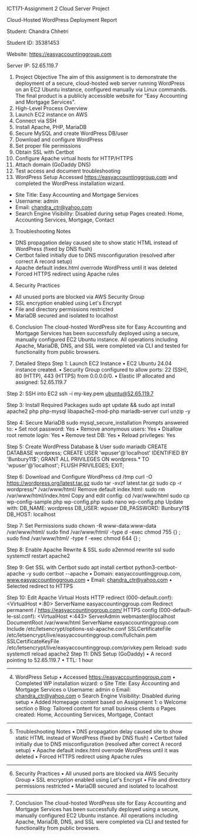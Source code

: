ICT171-Assignment 2
Cloud Server Project

Cloud-Hosted WordPress Deployment Report

Student: Chandra Chhetri

Student ID: 35381453

Website: https://easyaccountinggroup.com

Server IP: 52.65.119.7

1. Project Objective
The aim of this assignment is to demonstrate the deployment of a secure, cloud-hosted web server running WordPress on an EC2 Ubuntu instance, configured manually via Linux commands. The final product is a publicly accessible website for "Easy Accounting and Mortgage Services".
2. High-Level Process Overview
1. Launch EC2 instance on AWS
2. Connect via SSH
3. Install Apache, PHP, MariaDB
4. Secure MySQL and create WordPress DB/user
5. Download and configure WordPress
6. Set proper file permissions
7. Obtain SSL with Certbot
8. Configure Apache virtual hosts for HTTP/HTTPS
9. Attach domain (GoDaddy DNS)
10. Test access and document troubleshooting
2. WordPress Setup
Accessed https://easyaccountinggroup.com and completed the WordPress installation wizard.
- Site Title: Easy Accounting and Mortgage Services
- Username: admin
- Email: chandra_ctr@yahoo.com
- Search Engine Visibility: Disabled during setup
Pages created: Home, Accounting Services, Mortgage, Contact
3. Troubleshooting Notes
- DNS propagation delay caused site to show static HTML instead of WordPress (fixed by DNS flush)
- Certbot failed initially due to DNS misconfiguration (resolved after correct A record setup)
- Apache default index.html overrode WordPress until it was deleted
- Forced HTTPS redirect using Apache rules
4. Security Practices
- All unused ports are blocked via AWS Security Group
- SSL encryption enabled using Let's Encrypt
- File and directory permissions restricted
- MariaDB secured and isolated to localhost
6. Conclusion
The cloud-hosted WordPress site for Easy Accounting and Mortgage Services has been successfully deployed using a secure, manually configured EC2 Ubuntu instance. All operations including Apache, MariaDB, DNS, and SSL were completed via CLI and tested for functionality from public browsers.


3. Detailed Steps
Step 1: Launch EC2 Instance
•	EC2 Ubuntu 24.04 instance created.
•	Security Group configured to allow ports: 22 (SSH), 80 (HTTP), 443 (HTTPS) from 0.0.0.0/0.
•	Elastic IP allocated and assigned: 52.65.119.7

Step 2: SSH into EC2
ssh -i my-key.pem ubuntu@52.65.119.7

Step 3: Install Required Packages
sudo apt update && sudo apt install apache2 php php-mysql libapache2-mod-php mariadb-server curl unzip -y

Step 4: Secure MariaDB
sudo mysql_secure_installation
Prompts answered to:
•	Set root password: Yes
•	Remove anonymous users: Yes
•	Disallow root remote login: Yes
•	Remove test DB: Yes
•	Reload privileges: Yes

Step 5: Create WordPress Database & User
sudo mariadb
CREATE DATABASE wordpress;
CREATE USER 'wpuser'@'localhost' IDENTIFIED BY 'Bunbury11$';
GRANT ALL PRIVILEGES ON wordpress.* TO 'wpuser'@'localhost';
FLUSH PRIVILEGES;
EXIT;

Step 6: Download and Configure WordPress
cd /tmp
curl -O https://wordpress.org/latest.tar.gz
sudo tar -xvzf latest.tar.gz
sudo cp -r wordpress/* /var/www/html/
Remove default index.html:
sudo rm /var/www/html/index.html
Copy and edit config:
cd /var/www/html
sudo cp wp-config-sample.php wp-config.php
sudo nano wp-config.php
Update with:
DB_NAME: wordpress
DB_USER: wpuser
DB_PASSWORD: Bunbury11$
DB_HOST: localhost

Step 7: Set Permissions
sudo chown -R www-data:www-data /var/www/html/
sudo find /var/www/html/ -type d -exec chmod 755 {} \;
sudo find /var/www/html/ -type f -exec chmod 644 {} \;

Step 8: Enable Apache Rewrite & SSL
sudo a2enmod rewrite ssl
sudo systemctl restart apache2

Step 9: Get SSL with Certbot
sudo apt install certbot python3-certbot-apache -y
sudo certbot --apache
•	Domain: easyaccountinggroup.com, www.easyaccountinggroup.com
•	Email: chandra_ctr@yahoo.com
•	Selected redirect to HTTPS

Step 10: Edit Apache Virtual Hosts
HTTP redirect (000-default.conf):
<VirtualHost *:80>
    ServerName easyaccountinggroup.com
    Redirect permanent / https://easyaccountinggroup.com/
</VirtualHost>
HTTPS config (000-default-le-ssl.conf):
<VirtualHost *:443>
    ServerAdmin webmaster@localhost
    DocumentRoot /var/www/html
    ServerName easyaccountinggroup.com
    Include /etc/letsencrypt/options-ssl-apache.conf
    SSLCertificateFile /etc/letsencrypt/live/easyaccountinggroup.com/fullchain.pem
    SSLCertificateKeyFile /etc/letsencrypt/live/easyaccountinggroup.com/privkey.pem
</VirtualHost>
Reload:
sudo systemctl reload apache2
Step 11: DNS Setup (GoDaddy)
•	A record pointing to 52.65.119.7
•	TTL: 1 hour
________________________________________
4. WordPress Setup
•	Accessed https://easyaccountinggroup.com
•	Completed WP installation wizard:
o	Site Title: Easy Accounting and Mortgage Services
o	Username: admin
o	Email: chandra_ctr@yahoo.com
o	Search Engine Visibility: Disabled during setup
•	Added Homepage content based on Assignment 1:
o	Welcome section
o	Blog: Tailored content for small business clients
o	Pages created: Home, Accounting Services, Mortgage, Contact
________________________________________
5. Troubleshooting Notes
•	DNS propagation delay caused site to show static HTML instead of WordPress (fixed by DNS flush)
•	Certbot failed initially due to DNS misconfiguration (resolved after correct A record setup)
•	Apache default index.html overrode WordPress until it was deleted
•	Forced HTTPS redirect using Apache rules
________________________________________
6. Security Practices
•	All unused ports are blocked via AWS Security Group
•	SSL encryption enabled using Let's Encrypt
•	File and directory permissions restricted
•	MariaDB secured and isolated to localhost
________________________________________
7. Conclusion
The cloud-hosted WordPress site for Easy Accounting and Mortgage Services has been successfully deployed using a secure, manually configured EC2 Ubuntu instance. All operations including Apache, MariaDB, DNS, and SSL were completed via CLI and tested for functionality from public browsers.

